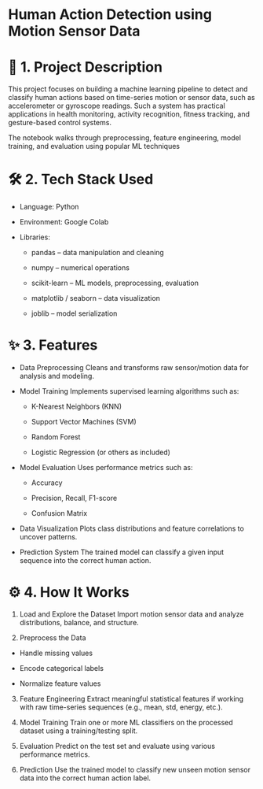 # Human Action Detection using Motion Sensor Data

# 📌 1. Project Description

This project focuses on building a machine learning pipeline to detect and classify human actions based on time-series motion or sensor data, such as accelerometer or gyroscope readings. Such a system has practical applications in health monitoring, activity recognition, fitness tracking, and gesture-based control systems.

The notebook walks through preprocessing, feature engineering, model training, and evaluation using popular ML techniques

# 🛠️ 2. Tech Stack Used
- Language: Python

- Environment: Google Colab

- Libraries:

  - pandas – data manipulation and cleaning

  - numpy – numerical operations

  - scikit-learn – ML models, preprocessing, evaluation

  - matplotlib / seaborn – data visualization

  - joblib – model serialization 

# ✨ 3. Features
- Data Preprocessing
Cleans and transforms raw sensor/motion data for analysis and modeling.

- Model Training
Implements supervised learning algorithms such as:

  - K-Nearest Neighbors (KNN)

  - Support Vector Machines (SVM)

  - Random Forest

  - Logistic Regression (or others as included)

- Model Evaluation
Uses performance metrics such as:

  - Accuracy

  - Precision, Recall, F1-score

  - Confusion Matrix

- Data Visualization
Plots class distributions and feature correlations to uncover patterns.

- Prediction System
The trained model can classify a given input sequence into the correct human action.

# ⚙️ 4. How It Works

1. Load and Explore the Dataset
Import motion sensor data and analyze distributions, balance, and structure.

2. Preprocess the Data

 - Handle missing values

 - Encode categorical labels

 - Normalize feature values

3. Feature Engineering
Extract meaningful statistical features if working with raw time-series sequences (e.g., mean, std, energy, etc.).

4. Model Training
Train one or more ML classifiers on the processed dataset using a training/testing split.

5. Evaluation
Predict on the test set and evaluate using various performance metrics.

6. Prediction
Use the trained model to classify new unseen motion sensor data into the correct human action label.


